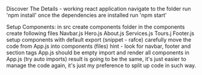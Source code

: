 Discover The Details - working react application
navigate to the folder
run 'npm install'
once the dependencies are installed run 'npm start'

Setup Components:
in src create components folder
in the components create following files
Navbar.js
Hero.js
About.js
Services.js
Tours.j
Footer.js
setup components with default export (snippet - rafce)
carefully move the code from App.js into components (files)
hint - look for navbar, footer and section tags
App.js should be empty
import and render all components in App.js (try auto imports)
result is going to be the same, it's just easier to manage the code
again, it's just my preference to split up code in such way.
